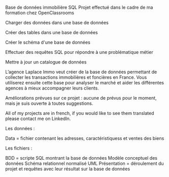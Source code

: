 Base de données immobilière SQL
Projet effectué dans le cadre de ma formation chez OpenClassrooms

Charger des données dans une base de données

Créer des tables dans une base de données

Créer le schéma d'une base de données

Effectuer des requêtes SQL pour répondre à une problématique métier

Mettre à jour un catalogue de données

L’agence Laplace Immo veut créer de la base de données permettant de collecter les transactions immobilières et foncières en France. Vous utiliserez ensuite cette base pour analyser le marché et aider les différentes agences à mieux accompagner leurs clients.

Améliorations prévues sur ce projet : aucune de prévus pour le moment, mais je suis ouverte à toutes suggestions.

All of my projects are in french, if you would like to see them translated please contact me on LinkedIn.

Les données :

Data = fichier contenant les adresses, caractéristiquess et ventes des biens

Les fichiers :

BDD = scripte SQL montrant la base de données
Modèle conceptuel des données
Schéma relationnel normalisé UML
Présentation = déroulement du projet et requêtes avec leur résultat sur la base de données
